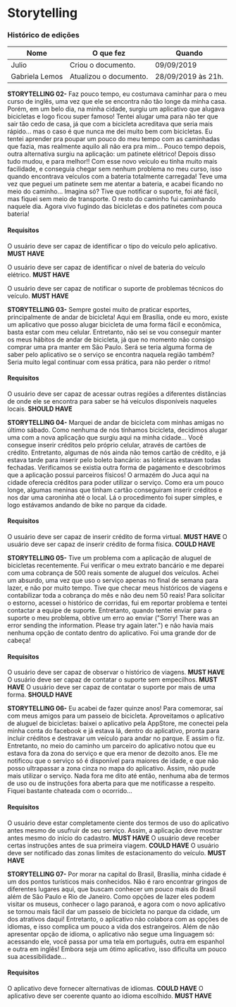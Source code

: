 # Storytelling

### Histórico de edições
| Nome|O que fez|Quando|
|-----|---------|------|
| Julio | Criou o documento. | 09/09/2019 |
| Gabriela Lemos | Atualizou o documento. | 28/09/2019 às 21h.|


**STORYTELLING 02-** Faz pouco tempo, eu costumava caminhar para o meu curso de inglês, uma vez que ele se encontra não tão longe da minha casa. Porém, em um belo dia, na minha cidade, surgiu um aplicativo que alugava bicicletas e logo ficou super famoso! Tentei alugar uma para não ter que sair tão cedo de casa, já que com a bicicleta acreditava que seria mais rápido... mas o caso é que nunca me dei muito bem com bicicletas. Eu tentei aprender pra poupar um pouco do meu tempo com as caminhadas que fazia, mas realmente aquilo ali não era pra mim... Pouco tempo depois, outra alternativa surgiu na aplicação: um patinete elétrico! Depois disso tudo mudou, e para melhor!! Com esse novo veículo eu tinha muito mais facilidade, e conseguia chegar sem nenhum problema no meu curso, isso quando encontrava veículos com a bateria totalmente carregada! Teve uma vez que peguei um patinete sem me atentar a bateria, e acabei ficando no meio do caminho... Imagina só? Tive que notificar o suporte, foi até fácil, mas fiquei sem meio de transporte. O resto do caminho fui caminhando naquele dia. Agora vivo fugindo das bicicletas e dos patinetes com pouca bateria! 

#### Requisitos

O usuário deve ser capaz de identificar o tipo do veículo pelo aplicativo. **MUST HAVE**

O usuário deve ser capaz de identificar o nível de bateria do veículo elétrico. **MUST HAVE**

O usuário deve ser capaz de notificar o suporte de problemas técnicos do veículo. **MUST HAVE** 

**STORYTELLING 03-** Sempre gostei muito de praticar esportes, principalmente de andar de bicicleta! Aqui em Brasília, onde eu moro, existe um aplicativo que posso alugar bicicleta de uma forma fácil e econômica, basta estar com meu celular. Entretanto, não sei se vou conseguir manter os meus hábitos de andar de bicicleta, já que no momento não consigo comprar uma pra manter em São Paulo. Será se teria alguma forma de saber pelo aplicativo se o serviço se encontra naquela região também? Seria muito legal continuar com essa prática, para não perder o ritmo!

#### Requisitos

O usuário deve ser capaz de acessar outras regiões a diferentes distâncias de onde ele se encontra para saber se há veículos disponíveis naqueles locais. **SHOULD HAVE**

**STORYTELLING 04-** Marquei de andar de bicicleta com minhas amigas no último sábado. Como nenhuma de nós tínhamos bicicleta, decidimos alugar uma com a nova aplicação que surgiu aqui na minha cidade... Você consegue inserir créditos pelo próprio celular, através de cartões de crédito. Entretanto, algumas de nós ainda não temos cartão de crédito, e já estava tarde para inserir pelo boleto bancário: as lotéricas estavam todas fechadas. Verificamos se existia outra forma de pagamento e descobrimos que a aplicação possui parceiros físicos! O armazém do Juca aqui na cidade oferecia créditos para poder utilizar o serviço. Como era um pouco longe, algumas meninas que tinham cartão conseguiram inserir créditos e nos dar uma caroninha até o local. Lá o procedimento foi super simples, e logo estávamos andando de bike no parque da cidade. 

#### Requisitos
O usuário deve ser capaz de inserir crédito de forma virtual. **MUST HAVE**
O usuário deve ser capaz de inserir crédito de forma física. **COULD HAVE**


**STORYTELLING 05-** Tive um problema com a aplicação de aluguel de bicicletas recentemente. Fui verificar o meu extrato bancário e me deparei com uma cobrança de 500 reais somente de aluguel dos veículos. Achei um absurdo, uma vez que uso o serviço apenas no final de semana para lazer, e não por muito tempo. Tive que checar meus históricos de viagens e contabilizar toda a cobrança do mês e não deu nem 50 reais! Para solicitar o estorno, acessei o histórico de corridas, fui em reportar problema e tentei contactar a equipe de suporte. Entretanto, quando tentei enviar para o suporte o meu problema, obtive um erro ao enviar ("Sorry! There was an error sending the information. Please try again later.") e não havia mais nenhuma opção de contato dentro do aplicativo. Foi uma grande dor de cabeça!

#### Requisitos
O usuário deve ser capaz de observar o histórico de viagens. **MUST HAVE**
O usuário deve ser capaz de contatar o suporte sem empecilhos. **MUST HAVE**
O usuário deve ser capaz de contatar o suporte por mais de uma forma. **SHOULD HAVE**

**STORYTELLING 06-** Eu acabei de fazer quinze anos! Para comemorar, saí com meus amigos para um passeio de bicicleta. Aproveitamos o aplicativo de aluguel de bicicletas: baixei o aplicativo pela AppStore, me conectei pela minha conta do facebook e já estava lá, dentro do aplicativo, pronta para incluir créditos e destravar um veículo para andar no parque. E assim o fiz. Entretanto, no meio do caminho um parceiro do aplicativo notou que eu estava fora da zona do serviço e que era menor de dezoito anos. Ele me notificou que o serviço só é disponível para maiores de idade, e que não posso ultrapassar a zona cinza no mapa do aplicativo. Assim, não pude mais utilizar o serviço. Nada fora me dito até então, nenhuma aba de termos de uso ou de instruções fora aberta para que me notificasse a respeito. Fiquei bastante chateada com o ocorrido...

#### Requisitos
O usuário deve estar completamente ciente dos termos de uso do aplicativo antes mesmo de usufruir de seu serviço. Assim, a aplicação deve mostrar antes mesmo do início do cadastro. **MUST HAVE**
O usuário deve receber certas instruções antes de sua primeira viagem. **COULD HAVE** 
O usuário deve ser notificado das zonas limites de estacionamento do veículo. **MUST HAVE**

**STORYTELLING 07-** Por morar na capital do Brasil, Brasília, minha cidade é um dos pontos turísticos mais conhecidos. Não é raro encontrar gringos de diferentes lugares aqui, que buscam conhecer um pouco mais do Brasil além de São Paulo e Rio de Janeiro. Como opções de lazer eles podem visitar os museus, conhecer o lago paranoá, e agora com o novo aplicativo se tornou mais fácil dar um passeio de bicicleta no parque da cidade, um dos atrativos daqui! Entretanto, o aplicativo não colabora com as opções de idiomas, e isso complica um pouco a vida dos estrangeiros. Além de não apresentar opção de idioma, o aplicativo não segue uma linguagem só: acessando ele, você passa por uma tela em português, outra em espanhol e outra em inglês! Embora seja um ótimo aplicativo, isso dificulta um pouco sua acessibilidade...

#### Requisitos
O aplicativo deve fornecer alternativas de idiomas. **COULD HAVE**
O aplicativo deve ser coerente quanto ao idioma escolhido. **MUST HAVE**
